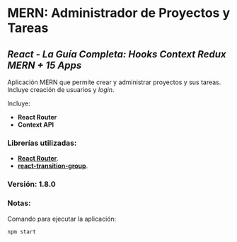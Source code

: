 # MERN: Administrador de Proyectos y Tareas

## *React - La Guía Completa: Hooks Context Redux MERN + 15 Apps*

Aplicación MERN que permite crear y administrar proyectos y sus tareas. Incluye creación de usuarios y _login_.

Incluye:
+ **React Router**
+ **Context API**

### Librerías utilizadas:
- [**React Router**](https://reactrouter.com/).
- [**react-transition-group**](https://www.npmjs.com/package/react-transition-group).

### Versión: 1.8.0

### Notas:
Comando para ejecutar la aplicación:
```
npm start
```
